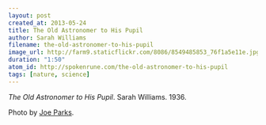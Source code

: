 ```yaml
---
layout: post
created_at: 2013-05-24
title: The Old Astronomer to His Pupil
author: Sarah Williams
filename: the-old-astronomer-to-his-pupil
image_url: http://farm9.staticflickr.com/8086/8549485853_76f1a5e11e.jpg
duration: "1:50"
atom_id: http://spokenrune.com/the-old-astronomer-to-his-pupil
tags: [nature, science]
---
```


_The Old Astronomer to His Pupil_.  Sarah Williams.  1936.

Photo by [Joe Parks](http://www.flickr.com/photos/parksjd/8549485853/).
